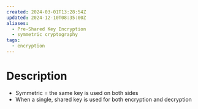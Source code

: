 ```yaml
---
created: 2024-03-01T13:28:54Z
updated: 2024-12-10T08:35:00Z
aliases:
  - Pre-Shared Key Encryption
  - symmetric cryptography
tags:
  - encryption
---
```


# Description
- Symmetric = the same key is used on both sides
- When a single, shared key is used for both encryption and decryption
